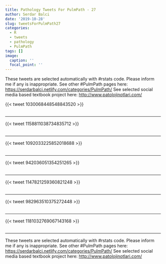 ```yaml
---
title: Pathology Tweets For PulmPath - 27
author: Serdar Balci
date: '2019-10-28'
slug: tweetsForPulmPath27
categories:
  - R
  - tweets
  - pathology
  - PulmPath
tags: []
image:
  caption: ''
  focal_point: ''
---
```



These tweets are selected automatically with #rstats code. Please inform me if any is inappropriate.
See other #PulmPath pages here: https://serdarbalci.netlify.com/categories/PulmPath/ 
See selected social media based textbook project here: http://www.patolojinotlari.com/

{{< tweet 1030068448548843520 >}}
<br>
<br>
<hr>
{{< tweet 1158811038734835712 >}}
<br>
<br>
<hr>
{{< tweet 1092033225852018688 >}}
<br>
<br>
<hr>
{{< tweet 942036051354251265 >}}
<br>
<br>
<hr>
{{< tweet 1147821259360821248 >}}
<br>
<br>
<hr>
{{< tweet 982963510375272448 >}}
<br>
<br>
<hr>
{{< tweet 1181032769067143168 >}}
<br>
<br>
<hr>


These tweets are selected automatically with #rstats code. Please inform me if any is inappropriate.
See other #PulmPath pages here: https://serdarbalci.netlify.com/categories/PulmPath/ 
See selected social media based textbook project here: http://www.patolojinotlari.com/
